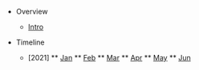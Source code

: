 * Overview
  * [Intro](README.md)


* Timeline
  * [2021]
  ** [Jan](timeline/2021/jan-2021.md)
  ** [Feb](timeline/2021/feb-2021.md)
  ** [Mar](timeline/2021/mar-2021.md)
  ** [Apr](timeline/2021/apr-2021.md)
  ** [May](timeline/2021/may-2021.md)
  ** [Jun](timeline/2021/jun-2021.md)
